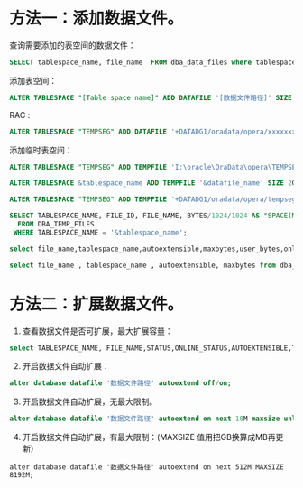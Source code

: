 # 方法一：添加数据文件。
查询需要添加的表空间的数据文件：
```sql
SELECT tablespace_name, file_name  FROM dba_data_files where tablespace_name ='[Table space name]' ORDER BY tablespace_name;
```
添加表空间：
```sql
ALTER TABLESPACE "[Table space name]" ADD DATAFILE '[数据文件路径]' SIZE 4096M ;
```
RAC :
```sql
ALTER TABLESPACE "TEMPSEG" ADD DATAFILE '+DATADG1/oradata/opera/xxxxxxx' SIZE 5M  autoextend on next 100M maxsize 4096M; (自动扩展)
```
添加临时表空间：
```sql
ALTER TABLESPACE "TEMPSEG" ADD TEMPFILE 'I:\oracle\OraData\opera\TEMPSEG02.DBF' SIZE 4096M ;

ALTER TABLESPACE &tablespace_name ADD TEMPFILE '&datafile_name' SIZE 2G;

ALTER TABLESPACE "TEMPSEG" ADD TEMPFILE '+DATADG1/oradata/opera/tempseg02.dbf' SIZE 5M  autoextend on next 100M maxsize 4096M;

SELECT TABLESPACE_NAME, FILE_ID, FILE_NAME, BYTES/1024/1024 AS "SPACE(M)"
  FROM DBA_TEMP_FILES
 WHERE TABLESPACE_NAME = '&tablespace_name';

select file_name,tablespace_name,autoextensible,maxbytes,user_bytes,online_status from DBA_TEMP_FILES order by tablespace_name,file_name;

select file_name , tablespace_name , autoextensible, maxbytes from dba_temp_files;
```
# 方法二：扩展数据文件。
1. 查看数据文件是否可扩展，最大扩展容量：
```sql
select TABLESPACE_NAME, FILE_NAME,STATUS,ONLINE_STATUS,AUTOEXTENSIBLE,TO_CHAR (NVL (MAXBYTES / 1024 / 1024, 0), '99,999,990.90') "Max Size (M)"  from dba_data_files ;
```
2. 开启数据文件自动扩展：
```sql
alter database datafile '数据文件路径' autoextend off/on;
```
3. 开启数据文件自动扩展，无最大限制。
```sql
alter database datafile '数据文件路径' autoextend on next 10M maxsize unlimited;
```
4. 开启数据文件自动扩展，有最大限制：(MAXSIZE 值用把GB换算成MB再更新)
```
alter database datafile '数据文件路径' autoextend on next 512M MAXSIZE 8192M;
```

